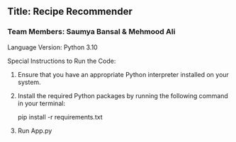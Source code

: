 ## Title: Recipe Recommender

### Team Members: Saumya Bansal & Mehmood Ali

Language Version: Python 3.10

Special Instructions to Run the Code:

1. Ensure that you have an appropriate Python interpreter installed on your system.
2. Install the required Python packages by running the following command in your terminal:
   
   pip install -r requirements.txt
3. Run App.py